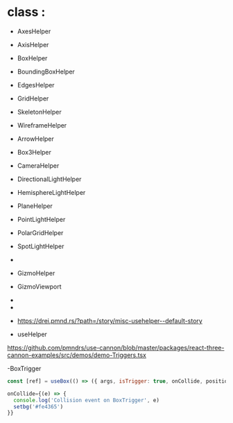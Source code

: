 

 

# class :
- AxesHelper 
- AxisHelper 
- BoxHelper 
- BoundingBoxHelper
- EdgesHelper
- GridHelper
- SkeletonHelper
- WireframeHelper
- ArrowHelper
- Box3Helper
- CameraHelper
- DirectionalLightHelper
- HemisphereLightHelper
- PlaneHelper
- PointLightHelper
- PolarGridHelper
- SpotLightHelper
- 
- GizmoHelper
- GizmoViewport
- 
- 

- https://drei.pmnd.rs/?path=/story/misc-usehelper--default-story
- useHelper




https://github.com/pmndrs/use-cannon/blob/master/packages/react-three-cannon-examples/src/demos/demo-Triggers.tsx

-BoxTrigger
```js
const [ref] = useBox(() => ({ args, isTrigger: true, onCollide, position }))

onCollide={(e) => {
  console.log('Collision event on BoxTrigger', e)
  setbg('#fe4365')
}}
```






